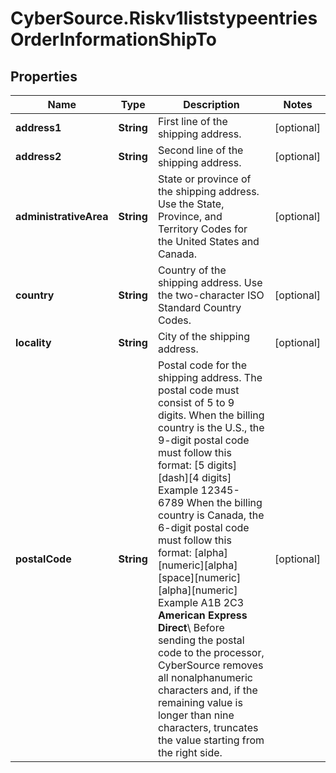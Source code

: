 # CyberSource.Riskv1liststypeentriesOrderInformationShipTo

## Properties
Name | Type | Description | Notes
------------ | ------------- | ------------- | -------------
**address1** | **String** | First line of the shipping address. | [optional] 
**address2** | **String** | Second line of the shipping address. | [optional] 
**administrativeArea** | **String** | State or province of the shipping address. Use the State, Province, and Territory Codes for the United States and Canada.  | [optional] 
**country** | **String** | Country of the shipping address. Use the two-character ISO Standard Country Codes. | [optional] 
**locality** | **String** | City of the shipping address. | [optional] 
**postalCode** | **String** | Postal code for the shipping address. The postal code must consist of 5 to 9 digits.  When the billing country is the U.S., the 9-digit postal code must follow this format: [5 digits][dash][4 digits]  Example 12345-6789  When the billing country is Canada, the 6-digit postal code must follow this format: [alpha][numeric][alpha][space][numeric][alpha][numeric]  Example A1B 2C3  **American Express Direct**\\ Before sending the postal code to the processor, CyberSource removes all nonalphanumeric characters and, if the remaining value is longer than nine characters, truncates the value starting from the right side.  | [optional] 


